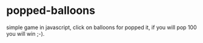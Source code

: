 # popped-balloons
simple game in javascript, click on balloons for popped it, if you will pop 100 you will win ;-).
